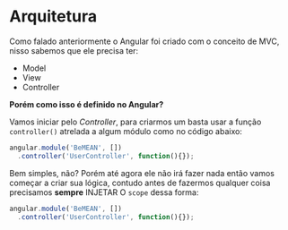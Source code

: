 # Arquitetura

Como falado anteriormente o Angular foi criado com o conceito de MVC, nisso sabemos que ele precisa ter:

- Model
- View
- Controller

**Porém como isso é definido no Angular?**

Vamos iniciar pelo *Controller*, para criarmos um basta usar a função `controller()` atrelada a algum módulo como no código abaixo:

```js
angular.module('BeMEAN', [])
  .controller('UserController', function(){});
```

Bem simples, não? Porém até agora ele não irá fazer nada então vamos começar a criar sua lógica, contudo antes de fazermos qualquer coisa precisamos **sempre** INJETAR O `scope` dessa forma:

```js
angular.module('BeMEAN', [])
  .controller('UserController', function(){});
```
